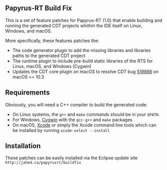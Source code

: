 ## Papyrus-RT Build Fix

This is a set of feature patches for Papyrus-RT (1.0) that enable building and running the generated CDT projects whithin the IDE itself on Linux, Windows, and macOS.

More specifically, these features patches the:
* The code generator plugin to add the missing libraries and libraries paths to the generated CDT project
* The runtime plugin to include pre-build static libraries of the RTS for Linux, macOS, and Windows (Cygwin)
* Updates the CDT core plugin on macOS to resolve CDT bug [519886](https://bugs.eclipse.org/bugs/show_bug.cgi?id=519886) on macOS >= 10.3

## Requirements
Obviously, you will need a C++ compiler to build the generated code:
* On Linux systems, the `g++` and `make` commands should be in your `$PATH`.
* For Windows, [Cygwin](https://www.cygwin.com/) with the `gcc-g++` and `make` packages
* On macOS, [Xcode](https://developer.apple.com/xcode/) or simply the Xcode command line tools which can be installed by running ```xcode-select --install```

## Installation

These patches can be easily installed via the Eclipse update site ```http://jahed.ca/papyrusrt/buildfix```
